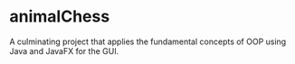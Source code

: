 # animalChess
A culminating project that applies the fundamental concepts of OOP using Java and JavaFX for the GUI.
